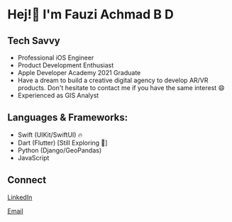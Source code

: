 # Hej!👋 I'm Fauzi Achmad B D 

## Tech Savvy
- Professional iOS Engineer
- Product Development Enthusiast
- Apple Developer Academy 2021 Graduate
- Have a dream to build a creative digital agency to develop AR/VR products. Don't hesitate to contact me if you have the same interest 😄
- Experienced as GIS Analyst

## Languages & Frameworks:
- Swift (UIKit/SwiftUI) 🔥
- Dart (Flutter) [Still Exploring 🧐]
- Python (Django/GeoPandas)
- JavaScript

## Connect
[LinkedIn](www.linkedin.com/in/fauziabd)

[Email](mailto:fauziachmadb@outlook.com)

